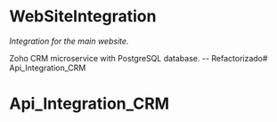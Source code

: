# WebSiteIntegration

_Integration for the main website._

Zoho CRM microservice with PostgreSQL database. -- Refactorizado# Api_Integration_CRM
# Api_Integration_CRM
